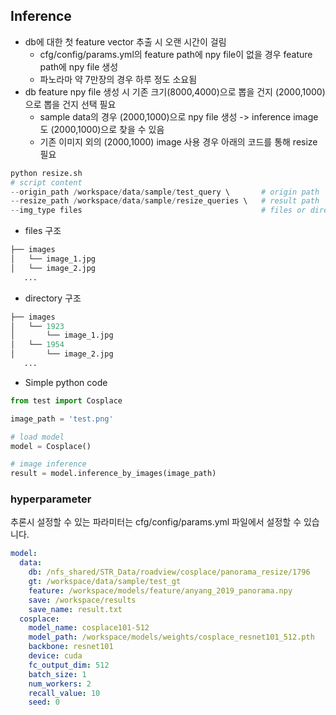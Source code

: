 ## Inference
 - db에 대한 첫 feature vector 추출 시 오랜 시간이 걸림
   - cfg/config/params.yml의 feature path에 npy file이 없을 경우 feature path에 npy file 생성
   - 파노라마 약 7만장의 경우 하루 정도 소요됨
 - db feature npy file 생성 시 기존 크기(8000,4000)으로 뽑을 건지 (2000,1000)으로 뽑을 건지 선택 필요
   - sample data의 경우 (2000,1000)으로 npy file 생성 -> inference image도 (2000,1000)으로 찾을 수 있음
   - 기존 이미지 외의 (2000,1000) image 사용 경우 아래의 코드를 통해 resize 필요
```python
python resize.sh
# script content
--origin_path /workspace/data/sample/test_query \       # origin path
--resize_path /workspace/data/sample/resize_queries \   # result path
--img_type files                                        # files or directory(아래 구조 참고 후 선택)
```
 - files 구조
 ```python
├── images
│   └── image_1.jpg
│   └── image_2.jpg
    ...
```
- directory 구조
 ```python
├── images
│   └── 1923
│       └── image_1.jpg
│   └── 1954
│       └── image_2.jpg
    ...
```
 - Simple python code
```python
from test import Cosplace

image_path = 'test.png'

# load model
model = Cosplace()

# image inference
result = model.inference_by_images(image_path)
```

### hyperparameter
추론시 설정할 수 있는 파라미터는 cfg/config/params.yml 파일에서 설정할 수 있습니다.

```yaml
model:
  data:
    db: /nfs_shared/STR_Data/roadview/cosplace/panorama_resize/1796    # db 경로
    gt: /workspace/data/sample/test_gt                                 # gt 경로
    feature: /workspace/models/feature/anyang_2019_panorama.npy        # feature 경로
    save: /workspace/results                                           # save 경로
    save_name: result.txt                                              # save txt 이름
  cosplace:
    model_name: cosplace101-512                                        # model 이름
    model_path: /workspace/models/weights/cosplace_resnet101_512.pth   # model 경로
    backbone: resnet101                                                # model backbone
    device: cuda                                                       # gpu : cuda, cpu : cpu
    fc_output_dim: 512                                                 # dimention number
    batch_size: 1                                                      # batch size 크기
    num_workers: 2                                                     # num worker 크기
    recall_value: 10                                                   # recall 개수
    seed: 0                                                            # seed number
```
